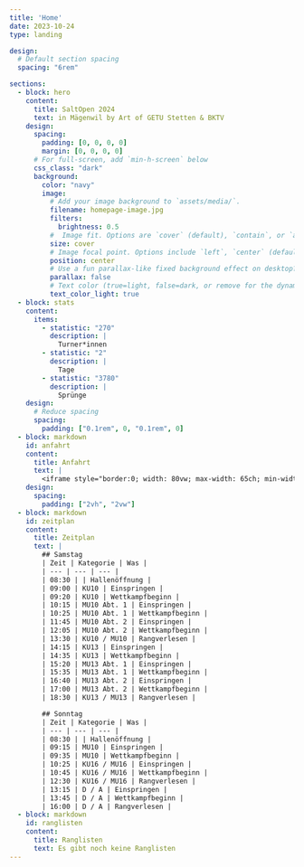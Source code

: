 ```yaml
---
title: 'Home'
date: 2023-10-24
type: landing

design:
  # Default section spacing
  spacing: "6rem"

sections:
  - block: hero
    content:
      title: SaltOpen 2024
      text: in Mägenwil by Art of GETU Stetten & BKTV
    design:
      spacing:
        padding: [0, 0, 0, 0]
        margin: [0, 0, 0, 0]
      # For full-screen, add `min-h-screen` below
      css_class: "dark"
      background:
        color: "navy"
        image:
          # Add your image background to `assets/media/`.
          filename: homepage-image.jpg
          filters:
            brightness: 0.5
          #  Image fit. Options are `cover` (default), `contain`, or `actual` size.
          size: cover
          # Image focal point. Options include `left`, `center` (default), or `right`.
          position: center
          # Use a fun parallax-like fixed background effect on desktop? true/false
          parallax: false
          # Text color (true=light, false=dark, or remove for the dynamic theme color).
          text_color_light: true
  - block: stats
    content:
      items:
        - statistic: "270"
          description: |
            Turner*innen
        - statistic: "2"
          description: |
            Tage
        - statistic: "3780"
          description: |
            Sprünge
    design:
      # Reduce spacing
      spacing:
        padding: ["0.1rem", 0, "0.1rem", 0]
  - block: markdown
    id: anfahrt
    content:
      title: Anfahrt
      text: |
        <iframe style="border:0; width: 80vw; max-width: 65ch; min-width: 20vw; height: 50vh" loading="lazy" frameborder="0" allowfullscreen src="https://www.google.com/maps/embed/v1/place?q=Doppelturnhalle+Oberfeld&key=AIzaSyC4vUMEDH0hY2gPC5FFIzmHb0p6F7_ZVh4"></iframe>
    design:
      spacing:
        padding: ["2vh", "2vw"]
  - block: markdown
    id: zeitplan
    content:
      title: Zeitplan
      text: |
        ## Samstag
        | Zeit | Kategorie | Was |
        | --- | --- | --- |
        | 08:30 | | Hallenöffnung |
        | 09:00 | KU10 | Einspringen |
        | 09:20 | KU10 | Wettkampfbeginn |
        | 10:15 | MU10 Abt. 1 | Einspringen |
        | 10:25 | MU10 Abt. 1 | Wettkampfbeginn |
        | 11:45 | MU10 Abt. 2 | Einspringen |
        | 12:05 | MU10 Abt. 2 | Wettkampfbeginn |
        | 13:30 | KU10 / MU10 | Rangverlesen |
        | 14:15 | KU13 | Einspringen |
        | 14:35 | KU13 | Wettkampfbeginn |
        | 15:20 | MU13 Abt. 1 | Einspringen |
        | 15:35 | MU13 Abt. 1 | Wettkampfbeginn |
        | 16:40 | MU13 Abt. 2 | Einspringen |
        | 17:00 | MU13 Abt. 2 | Wettkampfbeginn |
        | 18:30 | KU13 / MU13 | Rangverlesen |

        ## Sonntag
        | Zeit | Kategorie | Was |
        | --- | --- | --- |
        | 08:30 | | Hallenöffnung |
        | 09:15 | MU10 | Einspringen |
        | 09:35 | MU10 | Wettkampfbeginn |
        | 10:25 | KU16 / MU16 | Einspringen |
        | 10:45 | KU16 / MU16 | Wettkampfbeginn |
        | 12:30 | KU16 / MU16 | Rangverlesen |
        | 13:15 | D / A | Einspringen |
        | 13:45 | D / A | Wettkampfbeginn |
        | 16:00 | D / A | Rangverlesen |
  - block: markdown
    id: ranglisten
    content:
      title: Ranglisten
      text: Es gibt noch keine Ranglisten
---
```

